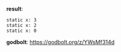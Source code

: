 **result**:
```
static x: 3
static x: 2
static x: 0
```
**godbolt**: https://godbolt.org/z/YWsMf314d